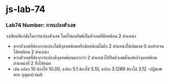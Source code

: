 # js-lab-74
### Lab74 Number: การแปลงตัวเลข
จงเขียนฟังก์ชันในการแปลงตัวเลข โดยให้ผลลัพธ์เป็นตัวเลขที่มีทศนิยม 2 ตำแหน่ง
- หากตัวเลขที่ต้องการแปลงไม่มีจุดทศนิยมหรือมีทศนิยมไม่ถึง 2 ตำแหน่งให้เติมเลข 0 ต่อท้ายจนได้ทศนิยม 2 ตำแหน่ง
- หากตัวเลขที่ต้องการแปลงมีจุดทศนิยมมากกว่า 2 ตำแหน่งให้ปัดตัวเลขตั้งแต่หลังจุดทศนิยมตำแหน่งที่ 2 ทิ้งให้หมด
- เช่น แปลง 10 ต้องได้ 10.00, แปลง 5.1 ต้องได้ 5.10, แปลง 3.1289 ต้องได้ 3.12
-ปฏิพงษศกร บุญมา(เจมส์)
